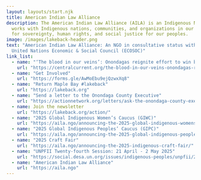 ```yaml
---
layout: layouts/start.njk
title: American Indian Law Alliance
description: The American Indian Law Alliance (AILA) is an Indigenous NGO that
  works with Indigenous nations, communities, and organizations in our struggle
  for sovereignty, human rights, and social justice for our peoples.
image: /images/lakeback-header.png
text: "American Indian Law Alliance: An NGO in consultative status with the
  United Nations Economic & Social Council (ECOSOC)"
link_list:
  - name: "‘The blood in our veins’: Onondagas reignite effort to win back Maple Bay, a foothold on Onondaga Lake"
    url: "https://centralcurrent.org/the-blood-in-our-veins-onondagas-reignite-effort-to-win-back-maple-bay-a-foothold-on-onondaga-lake/"
  - name: "Get Involved"
    url: "https://forms.gle/AwMoEbu9ejQzwxXq8"
  - name: "Return Maple Bay #lakeback"
    url: "https://lakeback.org"
  - name: "Send a letter to the Onondaga County Executive"
    url: "https://actionnetwork.org/letters/ask-the-onondaga-county-executive-to-keep-his-promise-to-return-maple-bay"
  - name: Join the newsletter
    url: "https://lakeback.org/action/"
  - name: "2025 Global Indigenous Women’s Caucus (GIWC)"
    url: "https://aila.ngo/announcing-the-2025-global-indigenous-womens-caucus-giwc/"  
  - name: "2025 Global Indigenous Peoples’ Caucus (GIPC)"
    url: "https://aila.ngo/announcing-the-2025-global-indigenous-peoples-caucus-gipc/"
  - name: "2025 Craft Fair"
    url: "https://aila.ngo/announcing-the-2025-indigenous-craft-fair/"
  - name: "UNPFII Twenty-fourth Session: 21 April - 2 May 2025"
    url: "https://social.desa.un.org/issues/indigenous-peoples/unpfii/24th-session"   
  - name: "American Indian Law Alliance"
    url: "https://aila.ngo"     
---
```

